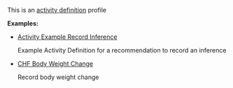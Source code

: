 This is an [activity definition](profiles.html#activity-profiles) profile

**Examples:**

*   [Activity Example Record Inference](ActivityDefinition-activity-example-recordinference.html)

    Example Activity Definition for a recommendation to record an inference

*   [CHF Body Weight Change](ActivityDefinition-chf-bodyweight-change.html)

    Record body weight change